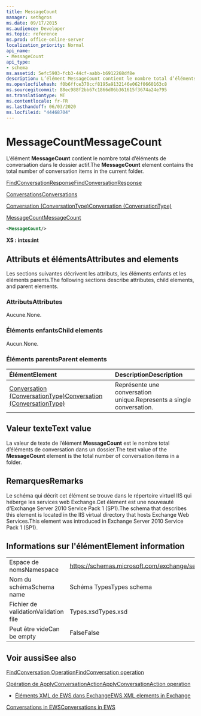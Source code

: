 ```yaml
---
title: MessageCount
manager: sethgros
ms.date: 09/17/2015
ms.audience: Developer
ms.topic: reference
ms.prod: office-online-server
localization_priority: Normal
api_name:
- MessageCount
api_type:
- schema
ms.assetid: 5efc5903-fcb3-44cf-aabb-b6912268df8e
description: L’élément MessageCount contient le nombre total d’éléments de conversation dans le dossier actif.
ms.openlocfilehash: f0b6ffce370ccf8195a9132146e062f0660163c8
ms.sourcegitcommit: 88ec988f2bb67c1866d06b361615f3674a24e795
ms.translationtype: MT
ms.contentlocale: fr-FR
ms.lasthandoff: 06/03/2020
ms.locfileid: "44468704"
---
```

# <a name="messagecount"></a><span data-ttu-id="8dc71-103">MessageCount</span><span class="sxs-lookup"><span data-stu-id="8dc71-103">MessageCount</span></span>

<span data-ttu-id="8dc71-104">L’élément **MessageCount** contient le nombre total d’éléments de conversation dans le dossier actif.</span><span class="sxs-lookup"><span data-stu-id="8dc71-104">The **MessageCount** element contains the total number of conversation items in the current folder.</span></span> 
  
[<span data-ttu-id="8dc71-105">FindConversationResponse</span><span class="sxs-lookup"><span data-stu-id="8dc71-105">FindConversationResponse</span></span>](findconversationresponse.md)
  
[<span data-ttu-id="8dc71-106">Conversations</span><span class="sxs-lookup"><span data-stu-id="8dc71-106">Conversations</span></span>](conversations-ex15websvcsotherref.md)
  
[<span data-ttu-id="8dc71-107">Conversation (ConversationType)</span><span class="sxs-lookup"><span data-stu-id="8dc71-107">Conversation (ConversationType)</span></span>](conversation-conversationtype.md)
  
[<span data-ttu-id="8dc71-108">MessageCount</span><span class="sxs-lookup"><span data-stu-id="8dc71-108">MessageCount</span></span>](messagecount.md)
  
```XML
<MessageCount/>
```

 <span data-ttu-id="8dc71-109">**XS : int**</span><span class="sxs-lookup"><span data-stu-id="8dc71-109">**xs:int**</span></span>
## <a name="attributes-and-elements"></a><span data-ttu-id="8dc71-110">Attributs et éléments</span><span class="sxs-lookup"><span data-stu-id="8dc71-110">Attributes and elements</span></span>

<span data-ttu-id="8dc71-111">Les sections suivantes décrivent les attributs, les éléments enfants et les éléments parents.</span><span class="sxs-lookup"><span data-stu-id="8dc71-111">The following sections describe attributes, child elements, and parent elements.</span></span>
  
### <a name="attributes"></a><span data-ttu-id="8dc71-112">Attributs</span><span class="sxs-lookup"><span data-stu-id="8dc71-112">Attributes</span></span>

<span data-ttu-id="8dc71-113">Aucune.</span><span class="sxs-lookup"><span data-stu-id="8dc71-113">None.</span></span>
  
### <a name="child-elements"></a><span data-ttu-id="8dc71-114">Éléments enfants</span><span class="sxs-lookup"><span data-stu-id="8dc71-114">Child elements</span></span>

<span data-ttu-id="8dc71-115">Aucun.</span><span class="sxs-lookup"><span data-stu-id="8dc71-115">None.</span></span>
  
### <a name="parent-elements"></a><span data-ttu-id="8dc71-116">Éléments parents</span><span class="sxs-lookup"><span data-stu-id="8dc71-116">Parent elements</span></span>

|<span data-ttu-id="8dc71-117">**Élément**</span><span class="sxs-lookup"><span data-stu-id="8dc71-117">**Element**</span></span>|<span data-ttu-id="8dc71-118">**Description**</span><span class="sxs-lookup"><span data-stu-id="8dc71-118">**Description**</span></span>|
|:-----|:-----|
|[<span data-ttu-id="8dc71-119">Conversation (ConversationType)</span><span class="sxs-lookup"><span data-stu-id="8dc71-119">Conversation (ConversationType)</span></span>](conversation-conversationtype.md) <br/> |<span data-ttu-id="8dc71-120">Représente une conversation unique.</span><span class="sxs-lookup"><span data-stu-id="8dc71-120">Represents a single conversation.</span></span>  <br/> |
   
## <a name="text-value"></a><span data-ttu-id="8dc71-121">Valeur texte</span><span class="sxs-lookup"><span data-stu-id="8dc71-121">Text value</span></span>

<span data-ttu-id="8dc71-122">La valeur de texte de l’élément **MessageCount** est le nombre total d’éléments de conversation dans un dossier.</span><span class="sxs-lookup"><span data-stu-id="8dc71-122">The text value of the **MessageCount** element is the total number of conversation items in a folder.</span></span> 
  
## <a name="remarks"></a><span data-ttu-id="8dc71-123">Remarques</span><span class="sxs-lookup"><span data-stu-id="8dc71-123">Remarks</span></span>

<span data-ttu-id="8dc71-124">Le schéma qui décrit cet élément se trouve dans le répertoire virtuel IIS qui héberge les services web Exchange.Cet élément est une nouveauté d'Exchange Server 2010 Service Pack 1 (SP1).</span><span class="sxs-lookup"><span data-stu-id="8dc71-124">The schema that describes this element is located in the IIS virtual directory that hosts Exchange Web Services.This element was introduced in Exchange Server 2010 Service Pack 1 (SP1).</span></span>
  
## <a name="element-information"></a><span data-ttu-id="8dc71-125">Informations sur l'élément</span><span class="sxs-lookup"><span data-stu-id="8dc71-125">Element information</span></span>

|||
|:-----|:-----|
|<span data-ttu-id="8dc71-126">Espace de noms</span><span class="sxs-lookup"><span data-stu-id="8dc71-126">Namespace</span></span>  <br/> |https://schemas.microsoft.com/exchange/services/2006/types  <br/> |
|<span data-ttu-id="8dc71-127">Nom du schéma</span><span class="sxs-lookup"><span data-stu-id="8dc71-127">Schema name</span></span>  <br/> |<span data-ttu-id="8dc71-128">Schéma Types</span><span class="sxs-lookup"><span data-stu-id="8dc71-128">Types schema</span></span>  <br/> |
|<span data-ttu-id="8dc71-129">Fichier de validation</span><span class="sxs-lookup"><span data-stu-id="8dc71-129">Validation file</span></span>  <br/> |<span data-ttu-id="8dc71-130">Types.xsd</span><span class="sxs-lookup"><span data-stu-id="8dc71-130">Types.xsd</span></span>  <br/> |
|<span data-ttu-id="8dc71-131">Peut être vide</span><span class="sxs-lookup"><span data-stu-id="8dc71-131">Can be empty</span></span>  <br/> |<span data-ttu-id="8dc71-132">False</span><span class="sxs-lookup"><span data-stu-id="8dc71-132">False</span></span>  <br/> |
   
## <a name="see-also"></a><span data-ttu-id="8dc71-133">Voir aussi</span><span class="sxs-lookup"><span data-stu-id="8dc71-133">See also</span></span>



[<span data-ttu-id="8dc71-134">FindConversation Operation</span><span class="sxs-lookup"><span data-stu-id="8dc71-134">FindConversation operation</span></span>](findconversation-operation.md)
  
[<span data-ttu-id="8dc71-135">Opération de ApplyConversationAction</span><span class="sxs-lookup"><span data-stu-id="8dc71-135">ApplyConversationAction operation</span></span>](applyconversationaction-operation.md)


- [<span data-ttu-id="8dc71-136">Éléments XML de EWS dans Exchange</span><span class="sxs-lookup"><span data-stu-id="8dc71-136">EWS XML elements in Exchange</span></span>](ews-xml-elements-in-exchange.md)


[<span data-ttu-id="8dc71-137">Conversations in EWS</span><span class="sxs-lookup"><span data-stu-id="8dc71-137">Conversations in EWS</span></span>](https://msdn.microsoft.com/library/91e64629-db6c-4c94-9dcb-d386232e8467%28Office.15%29.aspx)

